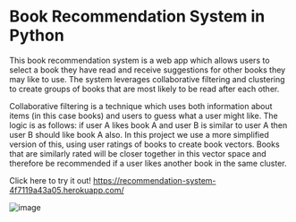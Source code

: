# Book Recommendation System in Python

This book recommendation system is a web app which allows users to select a book they have read and receive suggestions for other books they may like to use.
The system leverages collaborative filtering and clustering to create groups of books that are most likely to be read after each other.

Collaborative filtering is a technique which uses both information about items (in this case books) and users to guess what a user might like. The logic is as follows:
if user A likes book A and user B is similar to user A then user B should like book A also. In this project we use a more simplified version of this, using user ratings of books to create book vectors. Books that are similarly rated will be closer together in this vector space and therefore be recommended if a user likes another book in the same cluster.

Click here to try it out! https://recommendation-system-4f7119a43a05.herokuapp.com/

![image](https://github.com/user-attachments/assets/b322b0a2-197d-47b5-bf75-748e0b37dbeb)
